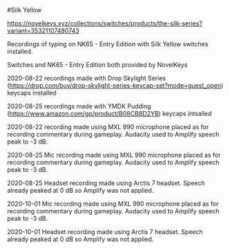 #Silk Yellow

https://novelkeys.xyz/collections/switches/products/the-silk-series?variant=35321107480743

Recordings of typing on NK65 - Entry Edition with Silk Yellow switches installed.

Switches and NK65 - Entry Edition both provided by NovelKeys

2020-08-22 recordings made with Drop Skylight Series (https://drop.com/buy/drop-skylight-series-keycap-set?mode=guest_open) keycaps installed

2020-08-25 recordings made with YMDK Pudding (https://www.amazon.com/gp/product/B08CB8D2YB) keycaps intsalled

2020-08-22 recording made using MXL 990 microphone placed as for recording commentary during gameplay. Audacity used to Amplify speech peak to -3 dB.

2020-08-25 Mic recording made using MXL 990 microphone placed as for recording commentary during gameplay. Audacity used to Amplify speech peak to -3 dB.

2020-08-25 Headset recording made using Arctis 7 headset. Speech already peaked at 0 dB so Amplify was not applied.

2020-10-01 Mic recording made using MXL 990 microphone placed as for recording commentary during gameplay. Audacity used to Amplify speech peak to -3 dB.

2020-10-01 Headset recording made using Arctis 7 headset. Speech already peaked at 0 dB so Amplify was not applied.